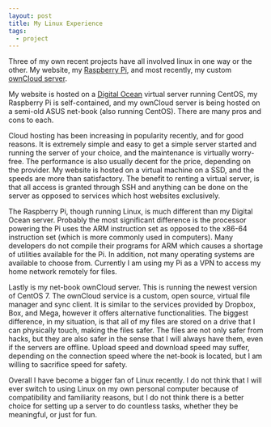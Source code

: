```yaml
---
layout: post
title: My Linux Experience
tags:
  - project
---
```


Three of my own recent projects have all involved linux in one way or the other. My website, my 
<a href="http://www.raspberrypi.org" target="_blank">Raspberry Pi</a>, and most recently, my custom 
<a href="http://owncloud.org" target="_blank">ownCloud server</a>.

<!--more-->

My website is hosted on a <a href="https://www.digitalocean.com" target="_blank">Digital Ocean</a> virtual server running CentOS, my Raspberry Pi 
is self-contained, and my ownCloud server is being hosted on a semi-old ASUS net-book (also running CentOS). There are
many pros and cons to each. 

Cloud hosting has been increasing in popularity recently, and for good reasons. It is extremely simple and easy to get 
a simple server started and running the server of your choice, and the maintenance is virtually worry-free. The performance 
is also usually decent for the price, depending on the provider. My website is hosted on a virtual machine on a SSD, and 
the speeds are more than satisfactory. The benefit to renting a virtual server, is that all access is granted through 
SSH and anything can be done on the server as opposed to services which host websites exclusively. 

The Raspberry Pi, though running Linux, is much different than my Digital Ocean server. Probably the most significant 
difference is the processor powering the Pi uses the ARM instruction set as opposed to the x86-64 instruction set (which
is more commonly used in computers). Many developers do not compile their programs for ARM which causes a
shortage of utilities available for the Pi. In addition, not many operating systems are available to choose from. 
Currently I am using my Pi as a VPN to access my home network remotely for files. 

Lastly is my net-book ownCloud server. This is running the newest version of CentOS 7. The ownCloud service is a custom, 
open source, virtual file manager and sync client. It is similar to the services provided by Dropbox, Box, and Mega, 
however it offers alternative functionalities. The biggest difference, in my situation, is that all of my files are stored 
on a drive that I can physically touch, making the files safer. The files are not only safer from hacks, but they are 
also safer in the sense that I will always have them, even if the servers are offline. Upload speed and download speed 
may suffer, depending on the connection speed where the net-book is located, but I am willing to sacrifice speed for 
safety. 

Overall I have become a bigger fan of Linux recently. I do not think that I will ever switch to using Linux on my own personal 
computer because of compatibility and familiarity reasons, but I do not think there is a better choice for setting up 
a server to do countless tasks, whether they be meaningful, or just for fun. 

